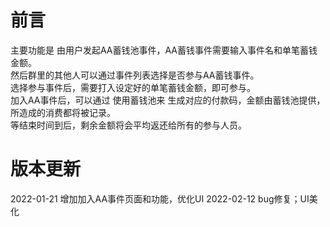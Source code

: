 # 前言
主要功能是 由用户发起AA蓄钱池事件，AA蓄钱事件需要输入事件名和单笔蓄钱金额。  
然后群里的其他人可以通过事件列表选择是否参与AA蓄钱事件。  
选择参与事件后，需要打入设定好的单笔蓄钱金额，即可参与。  
加入AA事件后，可以通过 使用蓄钱池来 生成对应的付款码，金额由蓄钱池提供，所造成的消费都将被记录。  
等结束时间到后，剩余金额将会平均返还给所有的参与人员。  

# 版本更新
2022-01-21 增加加入AA事件页面和功能，优化UI
2022-02-12 bug修复；UI美化